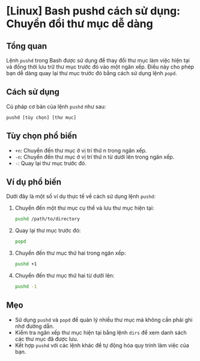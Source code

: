 # [Linux] Bash pushd cách sử dụng: Chuyển đổi thư mục dễ dàng

## Tổng quan
Lệnh `pushd` trong Bash được sử dụng để thay đổi thư mục làm việc hiện tại và đồng thời lưu trữ thư mục trước đó vào một ngăn xếp. Điều này cho phép bạn dễ dàng quay lại thư mục trước đó bằng cách sử dụng lệnh `popd`.

## Cách sử dụng
Cú pháp cơ bản của lệnh `pushd` như sau:
```
pushd [tùy chọn] [thư mục]
```

## Tùy chọn phổ biến
- `+n`: Chuyển đến thư mục ở vị trí thứ n trong ngăn xếp.
- `-n`: Chuyển đến thư mục ở vị trí thứ n từ dưới lên trong ngăn xếp.
- `-`: Quay lại thư mục trước đó.

## Ví dụ phổ biến
Dưới đây là một số ví dụ thực tế về cách sử dụng lệnh `pushd`:

1. Chuyển đến một thư mục cụ thể và lưu thư mục hiện tại:
   ```bash
   pushd /path/to/directory
   ```

2. Quay lại thư mục trước đó:
   ```bash
   popd
   ```

3. Chuyển đến thư mục thứ hai trong ngăn xếp:
   ```bash
   pushd +1
   ```

4. Chuyển đến thư mục thứ hai từ dưới lên:
   ```bash
   pushd -1
   ```

## Mẹo
- Sử dụng `pushd` và `popd` để quản lý nhiều thư mục mà không cần phải ghi nhớ đường dẫn.
- Kiểm tra ngăn xếp thư mục hiện tại bằng lệnh `dirs` để xem danh sách các thư mục đã được lưu.
- Kết hợp `pushd` với các lệnh khác để tự động hóa quy trình làm việc của bạn.